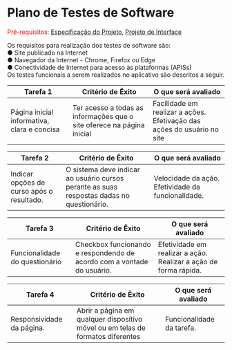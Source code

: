# Plano de Testes de Software

<span style="color:red">Pré-requisitos: <a href="2-Especificação do Projeto.md"> Especificação do Projeto</a></span>, <a href="3-Projeto de Interface.md"> Projeto de Interface</a>

Os requisitos para realização dos testes de software são:
<br>
● Site publicado na Internet
<br>
● Navegador da Internet - Chrome, Firefox ou Edge
<br>
● Conectividade de Internet para acesso às plataformas (APISs)
<br>
Os testes funcionais a serem realizados no aplicativo são descritos a seguir.





| **Tarefa 1** | **Critério de Êxito** | **O que será avaliado** |
|--------------|-----------------------|-------------------------|
|Página inicial informativa, clara e concisa | Ter acesso a todas as informações que o site oferece na página inicial | Facilidade em realizar a ações. Efetivação das ações do usuário no site |

| **Tarefa 2** | **Critério de Êxito** | **O que será avaliado** |
|--------------|-----------------------|-------------------------|
|Indicar opções de curso após o resultado. | O sistema deve indicar ao usuário cursos perante as suas respostas dadas no questionário. | Velocidade da ação. Efetividade da funcionalidade. |

| **Tarefa 3** | **Critério de Êxito** | **O que será avaliado** |
|--------------|-----------------------|-------------------------|
|Funcionalidade do questionário | Checkbox funcionando e respondendo de acordo com a vontade do usuário. | Efetividade em realizar a ação. Realizar a ação de forma rápida. |

| **Tarefa 4** | **Critério de Êxito** | **O que será avaliado** |
|--------------|-----------------------|-------------------------|
|Responsividade da página. | Abrir a página em qualquer disposítivo móvel ou em telas de formatos diferentes | Funcionalidade da tarefa. |
 

